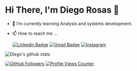 # Hi There, I'm Diego Rosas 👋
- 🌱 I’m currently learning Analysis and systems development.
- 📫 How to reach me ...

  [![Linkedin Badge](https://img.shields.io/badge/-LinkedIn-blue?style=flat-square&logo=Linkedin&logoColor=white&link=https://www.linkedin.com/in/diego-rosas-856a1910a/)](https://www.linkedin.com/in/marcopollivier/)
[![Gmail Badge](https://img.shields.io/badge/-Gmail-c14438?style=flat-square&logo=Gmail&logoColor=white&link=mailto:mollivier.dev@gmail.com)](mailto:diegorosas19@gmail.com/)
[![Instagram](https://img.shields.io/badge/Instagram-E1306C?style=flat-square&logo=instagram&logoColor=white)](https://www.instagram.com/dirosas_/)




![Diego's github stats](https://github-readme-stats.vercel.app/api?username=Diego-rosas&show_icons=true&theme=radical)

[![GitHub Followers](https://img.shields.io/github/followers/Diego-rosas?style=flat&labelColor=0D0D0D&logo=Github&Color=white)](https://github.com/OtacilioN)
[![Profile Views Counter](https://komarev.com/ghpvc/?username=Diego-rosas&color=blue)](https://github.com/antonkomarev/github-profile-views-counter)
